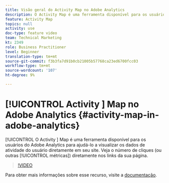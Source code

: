 ```yaml
---
title: Visão geral do Activity Map no Adobe Analytics
description: O Activity Map é uma ferramenta disponível para os usuários do Adobe Analytics para ajudá-lo a visualizar os dados de atividade do usuário diretamente em seu site. Veja o número de cliques (ou outras métricas) diretamente nos links da sua página.
feature: Activity Map
topics: null
activity: use
doc-type: feature video
team: Technical Marketing
kt: 2349
role: Business Practitioner
level: Beginner
translation-type: tm+mt
source-git-commit: f3b3fa7d91b0cb21005b57768ca23ed6700fcc03
workflow-type: tm+mt
source-wordcount: '107'
ht-degree: 9%

---
```



# [!UICONTROL Activity ] Map no Adobe Analytics  {#activity-map-in-adobe-analytics}

[!UICONTROL O Activity ] Map é uma ferramenta disponível para os usuários do Adobe Analytics para ajudá-lo a visualizar os dados de atividade do usuário diretamente em seu site. Veja o número de cliques (ou outras [!UICONTROL métricas]) diretamente nos links da sua página.

>[!VIDEO](https://video.tv.adobe.com/v/25451/?quality=12)

Para obter mais informações sobre esse recurso, visite a [documentação](https://marketing.adobe.com/resources/help/pt_BR/analytics/activitymap/).
